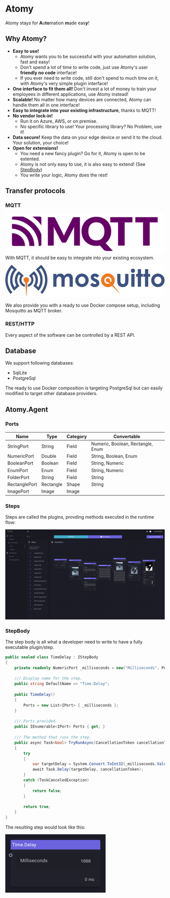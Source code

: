 # Atomy
Atomy stays for **A**u**to**mation **m**ade eas**y**!

## Why Atomy?
- **Easy to use!** 
    - Atomy wants you to be successful with your automation solution, fast and easy!
    - Don't spend a lot of time to write code, just use Atomy's user **friendly no code** interface!
    - If you ever need to write code, still don't spend to much time on it, with Atomy's very simple plugin interface!
- **One interface to fit them all!** Don't invest a lot of money to train your employees in different applications, use Atomy instead!
- **Scalable!** No matter how many devices are connected, Atomy can handle them all in one interface!
- **Easy to integrate into your existing infrastructure**, thanks to MQTT!
- **No vendor lock-in!** 
    - Run it on Azure, AWS, or on premise.
    - No specific library to use! Your processing library? No Problem, use it!
- **Data secure!** Keep the data on your edge device or send it to the cloud. Your solution, your choice!
- **Open for extensions!**
    - You need a new fancy plugin? Go for it, Atomy is open to be extented.
    - Atomy is not only easy to use, it is also easy to extend! (See [StepBody](#stepBody))
    - You write your logic, Atomy does the rest!

## Transfer protocols
### MQTT
![MqttLogo](doc/img/mqtt-logo.png)
With MQTT, it should be easy to integrate into your existing ecosystem.

![MosquittoLogo](doc/img/mosquitto-text-side.svg)

We also provide you with a ready to use Docker compose setup, including Mosquitto as MQTT broker.

### REST/HTTP
Every aspect of the software can be controlled by a REST API.

## Database
We support following databases:
 - SqlLite
 - PostgreSql

The ready to use Docker composition is targeting PostgreSql but can easily modified to target other database providers.

## Atomy.Agent
### Ports
| Name          | Type      | Category | Convertable                       |
| ------------- | --------- | -------- | --------------------------------- |
| StringPort    | String    | Field    | Numeric, Boolean, Rectangle, Enum |
| NumericPort   | Double    | Field    | String, Boolean, Enum             |
| BooleanPort   | Boolean   | Field    | String, Numeric                   |
| EnumPort      | Enum      | Field    | String, Numeric                   |
| FolderPort    | String    | Field    | String                            |
| RectanglePort | Rectangle | Shape    | String                            |
| ImagePort     | Image     | Image    |                                   |    

### Steps
Steps are called the plugins, provding methods executed in the runtime flow:

![FlowScreenshot01](doc/img/FlowScreenshot01.png)

### StepBody
The step body is all what a developer need to write to have a fully executable plugin/step.
```c#
public sealed class TimeDelay : IStepBody
{
    private readonly NumericPort _milliseconds = new("Milliseconds", PortDirection.Input, 1000, 0);

    /// Display name for the step.
    public string DefaultName => "Time.Delay";

    public TimeDelay()
    {
        Ports = new List<IPort> { _milliseconds };
    }
    
    /// Ports provided.
    public IEnumerable<IPort> Ports { get; }

    /// The method that runs the step.
    public async Task<bool> TryRunAsync(CancellationToken cancellationToken)
    {
        try
        {
            var targetDelay = System.Convert.ToInt32(_milliseconds.Value);
            await Task.Delay(targetDelay, cancellationToken);
        }
        catch (TaskCanceledException)
        {
            return false;
        }

        return true;
    }
}
```
The resulting step would look like this:

![Time.Delay Screenshot](doc/img/TimeDelayStep.png)